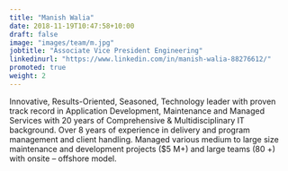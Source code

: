```yaml
---
title: "Manish Walia"
date: 2018-11-19T10:47:58+10:00
draft: false
image: "images/team/m.jpg"
jobtitle: "Associate Vice President Engineering"
linkedinurl: "https://www.linkedin.com/in/manish-walia-88276612/"
promoted: true
weight: 2
---
```


 Innovative, Results-Oriented, Seasoned, Technology leader with proven track record in Application Development, Maintenance and Managed Services with 20 years of Comprehensive & Multidisciplinary IT background. 
 Over 8 years of experience in delivery and program management and client handling.
 Managed various medium to large size maintenance and development projects ($5 M+) and large teams (80 +) with onsite – offshore model. 

